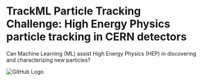 # TrackML Particle Tracking Challenge: High Energy Physics particle tracking in CERN detectors
Can Machine Learning (ML) assist High Energy Physics (HEP) in discovering and characterizing new particles?

![GitHub Logo](https://sites.google.com/site/trackmlparticle/home/busy_tracking.png?attredirects=0)
